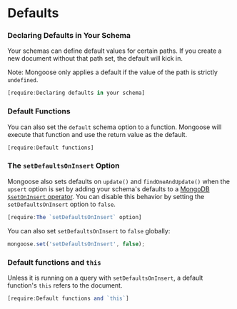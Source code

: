 # Defaults

### Declaring Defaults in Your Schema

Your schemas can define default values for certain paths. If you create
a new document without that path set, the default will kick in.

Note: Mongoose only applies a default if the value of the path is
strictly `undefined`.

```javascript
[require:Declaring defaults in your schema]
```

### Default Functions

You can also set the `default` schema option to a function. Mongoose will
execute that function and use the return value as the default.

```javascript
[require:Default functions]
```

### The `setDefaultsOnInsert` Option

Mongoose also sets defaults on `update()` and `findOneAndUpdate()` when the `upsert` option is set by adding your schema's defaults to a [MongoDB `$setOnInsert` operator](https://www.mongodb.com/docs/manual/reference/operator/update/setOnInsert/).
You can disable this behavior by setting the `setDefaultsOnInsert` option to `false`.

```javascript
[require:The `setDefaultsOnInsert` option]
```

You can also set `setDefaultsOnInsert` to `false` globally:

```javascript
mongoose.set('setDefaultsOnInsert', false);
```

### Default functions and `this`

Unless it is running on a query with `setDefaultsOnInsert`, a default
function's `this` refers to the document.

```javascript
[require:Default functions and `this`]
```
